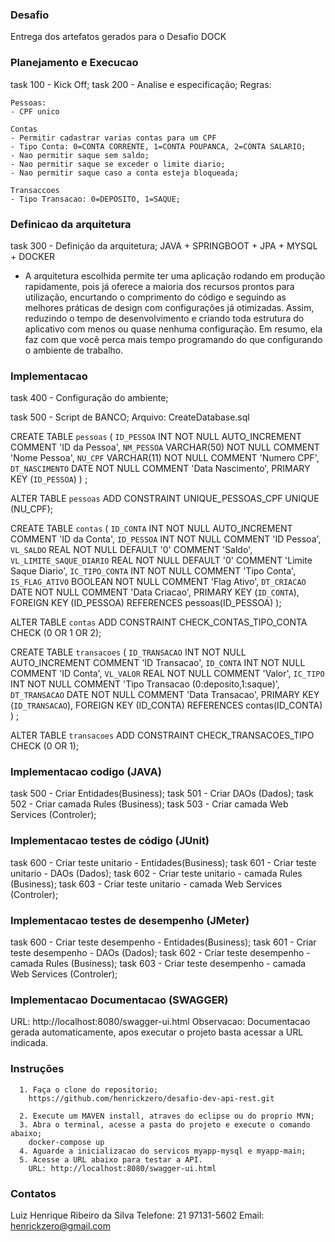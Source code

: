 
### Desafio
Entrega dos artefatos gerados para o Desafio DOCK

### Planejamento e Execucao 
task 100 - Kick Off;
task 200 - Analise e especificação;
  Regras:

    Pessoas:
    - CPF unico

    Contas
    - Permitir cadastrar varias contas para um CPF
    - Tipo Conta: 0=CONTA CORRENTE, 1=CONTA POUPANCA, 2=CONTA SALARIO;
    - Nao permitir saque sem saldo;
    - Nao permitir saque se exceder o limite diario;
    - Nao permitir saque caso a conta esteja bloqueada;

    Transaccoes
    - Tipo Transacao: 0=DEPOSITO, 1=SAQUE;

### Definicao da arquitetura
task 300 - Definição da arquitetura; JAVA + SPRINGBOOT + JPA + MYSQL + DOCKER
- A arquitetura escolhida permite ter uma aplicação rodando em produção rapidamente, pois já oferece a maioria dos recursos prontos para utilização, encurtando o comprimento do código e seguindo as melhores práticas de design com configurações já otimizadas. Assim, reduzindo o tempo de desenvolvimento e criando toda estrutura do aplicativo com menos ou quase nenhuma configuração. Em resumo, ela faz com que você perca mais tempo programando do que configurando o ambiente de trabalho.

### Implementacao
task 400 - Configuração do ambiente;

task 500 - Script de BANCO;
Arquivo: CreateDatabase.sql

CREATE TABLE `pessoas` (
	`ID_PESSOA` INT NOT NULL AUTO_INCREMENT COMMENT 'ID da Pessoa',
	`NM_PESSOA` VARCHAR(50) NOT NULL COMMENT 'Nome Pessoa',
	`NU_CPF` VARCHAR(11) NOT NULL COMMENT 'Numero CPF',
	`DT_NASCIMENTO` DATE NOT NULL COMMENT 'Data Nascimento',
	PRIMARY KEY (`ID_PESSOA`)
) ;

ALTER TABLE `pessoas` 
ADD CONSTRAINT UNIQUE_PESSOAS_CPF
UNIQUE (NU_CPF);


CREATE TABLE `contas` (
	`ID_CONTA` INT NOT NULL AUTO_INCREMENT COMMENT 'ID da Conta',
	`ID_PESSOA` INT NOT NULL COMMENT 'ID Pessoa',
	`VL_SALDO` REAL NOT NULL DEFAULT '0' COMMENT 'Saldo',
	`VL_LIMITE_SAQUE_DIARIO` REAL NOT NULL DEFAULT '0' COMMENT 'Limite Saque Diario',
	`IC_TIPO_CONTA` INT NOT NULL COMMENT 'Tipo Conta',
	`IS_FLAG_ATIVO` BOOLEAN NOT NULL COMMENT 'Flag Ativo',
	`DT_CRIACAO` DATE NOT NULL COMMENT 'Data Criacao',
	PRIMARY KEY (`ID_CONTA`),
	FOREIGN KEY (ID_PESSOA) REFERENCES pessoas(ID_PESSOA)
);


ALTER TABLE `contas` 
ADD CONSTRAINT CHECK_CONTAS_TIPO_CONTA
CHECK (0 OR 1 OR 2);


CREATE TABLE `transacoes` (
	`ID_TRANSACAO` INT NOT NULL AUTO_INCREMENT COMMENT 'ID Transacao',
	`ID_CONTA` INT NOT NULL COMMENT 'ID Conta',
	`VL_VALOR` REAL NOT NULL COMMENT 'Valor',
	`IC_TIPO` INT NOT NULL COMMENT 'Tipo Transacao (0:deposito,1:saque)',
	`DT_TRANSACAO` DATE NOT NULL COMMENT 'Data Transacao',
	PRIMARY KEY (`ID_TRANSACAO`),
	FOREIGN KEY (ID_CONTA) REFERENCES contas(ID_CONTA)
) ;

ALTER TABLE `transacoes` 
ADD CONSTRAINT CHECK_TRANSACOES_TIPO
CHECK (0 OR 1);

### Implementacao codigo (JAVA)
  task 500 - Criar Entidades(Business);
  task 501 - Criar DAOs (Dados);
  task 502 - Criar camada Rules (Business);
  task 503 - Criar camada Web Services (Controler);

### Implementacao testes de código (JUnit)
  task 600 - Criar teste unitario - Entidades(Business);
  task 601 - Criar teste unitario - DAOs (Dados);
  task 602 - Criar teste unitario - camada Rules (Business);
  task 603 - Criar teste unitario - camada Web Services (Controler);
  

### Implementacao testes de desempenho (JMeter)
  task 600 - Criar teste desempenho - Entidades(Business);
  task 601 - Criar teste desempenho - DAOs (Dados);
  task 602 - Criar teste desempenho - camada Rules (Business);
  task 603 - Criar teste desempenho - camada Web Services (Controler);

### Implementacao Documentacao (SWAGGER)
  URL: http://localhost:8080/swagger-ui.html
  Observacao: Documentacao gerada automaticamente, apos executar o projeto basta acessar a URL indicada.

### Instruções
      1. Faça o clone do repositorio;
        https://github.com/henrickzero/desafio-dev-api-rest.git

      2. Execute um MAVEN install, atraves do eclipse ou do proprio MVN;
      3. Abra o terminal, acesse a pasta do projeto e execute o comando abaixo;
        docker-compose up 
      4. Aguarde a inicializacao do servicos myapp-mysql e myapp-main; 
      5. Acesse a URL abaixo para testar a API.
        URL: http://localhost:8080/swagger-ui.html


### Contatos
  Luiz Henrique Ribeiro da Silva
  Telefone: 21 97131-5602
  Email: henrickzero@gmail.com